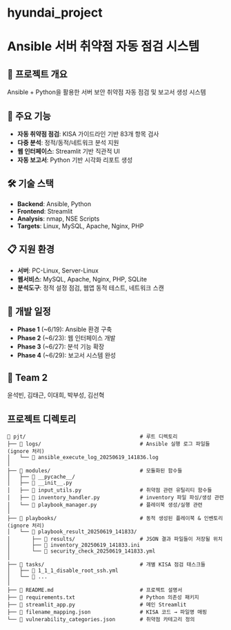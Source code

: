 # hyundai_project

# Ansible 서버 취약점 자동 점검 시스템

## 🎯 프로젝트 개요
Ansible + Python을 활용한 서버 보안 취약점 자동 점검 및 보고서 생성 시스템

## 🔧 주요 기능
- **자동 취약점 점검**: KISA 가이드라인 기반 83개 항목 검사
- **다중 분석**: 정적/동적/네트워크 분석 지원
- **웹 인터페이스**: Streamlit 기반 직관적 UI
- **자동 보고서**: Python 기반 시각화 리포트 생성

## 🛠️ 기술 스택
- **Backend**: Ansible, Python
- **Frontend**: Streamlit
- **Analysis**: nmap, NSE Scripts
- **Targets**: Linux, MySQL, Apache, Nginx, PHP

## 📋 지원 환경
- **서버**: PC-Linux, Server-Linux
- **웹서비스**: MySQL, Apache, Nginx, PHP, SQLite
- **분석도구**: 정적 설정 점검, 웹앱 동적 테스트, 네트워크 스캔

## 🚀 개발 일정
- **Phase 1** (~6/19): Ansible 환경 구축
- **Phase 2** (~6/23): 웹 인터페이스 개발  
- **Phase 3** (~6/27): 분석 기능 확장
- **Phase 4** (~6/29): 보고서 시스템 완성

## 👥 Team 2
윤석빈, 김태근, 이대희, 박부성, 김선혁

## 프로젝트 디렉토리
```
📁 pjt/                                     # 루트 디렉토리
├── 📁 logs/                                # Ansible 실행 로그 파일들 (ignore 처리)
│   └── 📄 ansible_execute_log_20250619_141836.log
│
├── 📁 modules/                             # 모듈화된 함수들
│   ├── 📁 __pycache__/
│   ├── 📄 __init__.py
│   ├── 📄 input_utils.py                   # 취약점 관련 유틸리티 함수들
│   ├── 📄 inventory_handler.py             # inventory 파일 파싱/생성 관련
│   └── 📄 playbook_manager.py              # 플레이북 생성/실행 관련
│
├── 📁 playbooks/                           # 동적 생성된 플레이북 & 인벤토리 (ignore 처리)
│   └── 📁 playbook_result_20250619_141833/
│       ├── 📁 results/                     # JSON 결과 파일들이 저장될 위치
│       ├── 📄 inventory_20250619_141833.ini
│       └── 📄 security_check_20250619_141833.yml
│
├── 📁 tasks/                               # 개별 KISA 점검 태스크들
│   ├── 📄 1_1_1_disable_root_ssh.yml
│   └── 📄 ...
│
├── 📄 README.md                            # 프로젝트 설명서
├── 📄 requirements.txt                     # Python 의존성 패키지
├── 📄 streamlit_app.py                     # 메인 Streamlit
├── 📄 filename_mapping.json                # KISA 코드 → 파일명 매핑
└── 📄 vulnerability_categories.json        # 취약점 카테고리 정의
```
